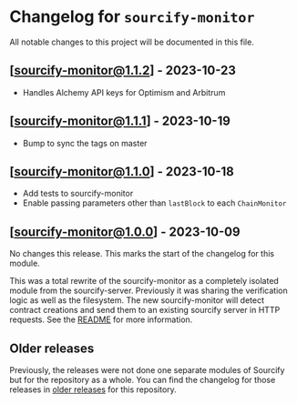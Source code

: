 # Changelog for `sourcify-monitor`

All notable changes to this project will be documented in this file.

## [sourcify-monitor@1.1.2] - 2023-10-23

- Handles Alchemy API keys for Optimism and Arbitrum

## [sourcify-monitor@1.1.1] - 2023-10-19

- Bump to sync the tags on master

## [sourcify-monitor@1.1.0] - 2023-10-18

- Add tests to sourcify-monitor
- Enable passing parameters other than `lastBlock` to each `ChainMonitor`

## [sourcify-monitor@1.0.0] - 2023-10-09

No changes this release. This marks the start of the changelog for this module.

This was a total rewrite of the sourcify-monitor as a completely isolated module from the sourcify-server. Previously it was sharing the verification logic as well as the filesystem. The new sourcify-monitor will detect contract creations and send them to an existing sourcify server in HTTP requests. See the [README](./README.md) for more information.

## Older releases

Previously, the releases were not done one separate modules of Sourcify but for the repository as a whole.
You can find the changelog for those releases in [older releases](https://github.com/ethereum/sourcify/releases) for this repository.
